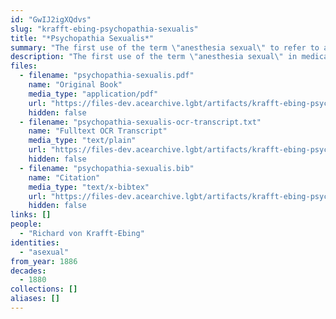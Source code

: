 ```yaml
---
id: "GwIJ2igXQdvs"
slug: "krafft-ebing-psychopathia-sexualis"
title: "*Psychopathia Sexualis*"
summary: "The first use of the term \"anesthesia sexual\" to refer to asexual people"
description: "The first use of the term \"anesthesia sexual\" in medical literature to refer to asexual people, a term which would later be used by Magnus Hirschfeld"
files:
  - filename: "psychopathia-sexualis.pdf"
    name: "Original Book"
    media_type: "application/pdf"
    url: "https://files-dev.acearchive.lgbt/artifacts/krafft-ebing-psychopathia-sexualis/psychopathia-sexualis.pdf"
    hidden: false
  - filename: "psychopathia-sexualis-ocr-transcript.txt"
    name: "Fulltext OCR Transcript"
    media_type: "text/plain"
    url: "https://files-dev.acearchive.lgbt/artifacts/krafft-ebing-psychopathia-sexualis/psychopathia-sexualis-ocr-transcript.txt"
    hidden: false
  - filename: "psychopathia-sexualis.bib"
    name: "Citation"
    media_type: "text/x-bibtex"
    url: "https://files-dev.acearchive.lgbt/artifacts/krafft-ebing-psychopathia-sexualis/psychopathia-sexualis.bib"
    hidden: false
links: []
people:
  - "Richard von Krafft-Ebing"
identities:
  - "asexual"
from_year: 1886
decades:
  - 1880
collections: []
aliases: []
---
```

